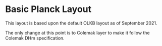 # Basic Planck Layout

This layout is based upon the default OLKB layout as of September 2021.

The only change at this point is to Colemak layer to make it follow the Colemak DHm specification.
